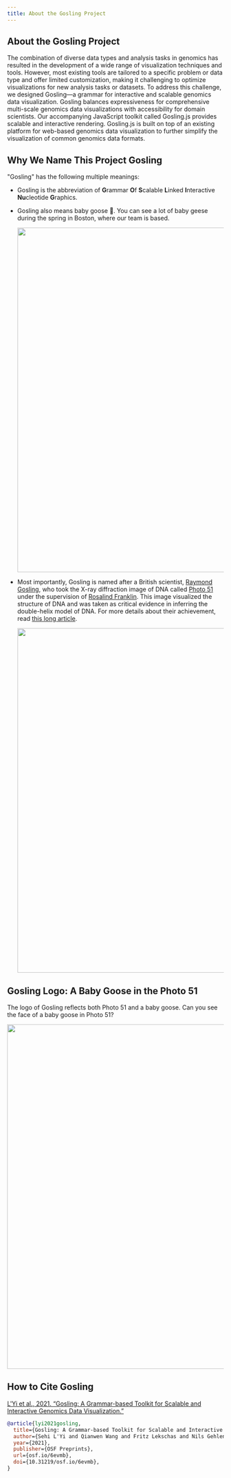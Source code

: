 ```yaml
---
title: About the Gosling Project
---
```

## About the Gosling Project
The combination of diverse data types and analysis tasks in genomics has resulted in the development of a wide range of visualization techniques and tools. However, most existing tools are tailored to a specific problem or data type and offer limited customization, making it challenging to optimize visualizations for new analysis tasks or datasets. To address this challenge, we designed Gosling—a grammar for interactive and scalable genomics data visualization. Gosling balances expressiveness for comprehensive multi-scale genomics data visualizations with accessibility for domain scientists. Our accompanying JavaScript toolkit called Gosling.js provides scalable and interactive rendering. Gosling.js is built on top of an existing platform for web-based genomics data visualization to further simplify the visualization of common genomics data formats.

## Why We Name This Project Gosling
"Gosling" has the following multiple meanings:
- Gosling is the abbreviation of **G**rammar **O**f **S**calable **L**inked **I**nteractive **Nu**cleotide **G**raphics. 
- Gosling also means baby goose 🐥. You can see a lot of baby geese during the spring in Boston, where our team is based.  
  
  <img src='/gosling-website/img/geese.png' width='800'/>
- Most importantly, Gosling is named after a British scientist, [Raymond Gosling](https://en.wikipedia.org/wiki/Raymond_Gosling), who took the X-ray diffraction image of DNA called [Photo 51](https://en.wikipedia.org/wiki/Photo_51) under the supervision of [Rosalind Franklin](https://en.wikipedia.org/wiki/Rosalind_Franklin). This image visualized the structure of DNA and was taken as critical evidence in inferring the double-helix model of DNA. For more details about their achievement, read [this long article](https://genomebiology.biomedcentral.com/articles/10.1186/gb-2013-14-4-402).

    <img src='/gosling-website/img/photo+gosling+franklin.png' width='800'/>

## Gosling Logo: A Baby Goose in the Photo 51
The logo of Gosling reflects both Photo 51 and a baby goose. Can you see the face of a baby goose in Photo 51?

<img src='/gosling-website/img/gosling_intro.gif' width='800'/>

## How to Cite Gosling

[L'Yi et al., 2021. “Gosling: A Grammar-based Toolkit for Scalable and Interactive Genomics Data Visualization.”](https://osf.io/6evmb)

```bib
@article{lyi2021gosling,
  title={Gosling: A Grammar-based Toolkit for Scalable and Interactive Genomics Data Visualization},
  author={Sehi L'Yi and Qianwen Wang and Fritz Lekschas and Nils Gehlenborg},
  year={2021},
  publisher={OSF Preprints},
  url={osf.io/6evmb},
  doi={10.31219/osf.io/6evmb},
}
```